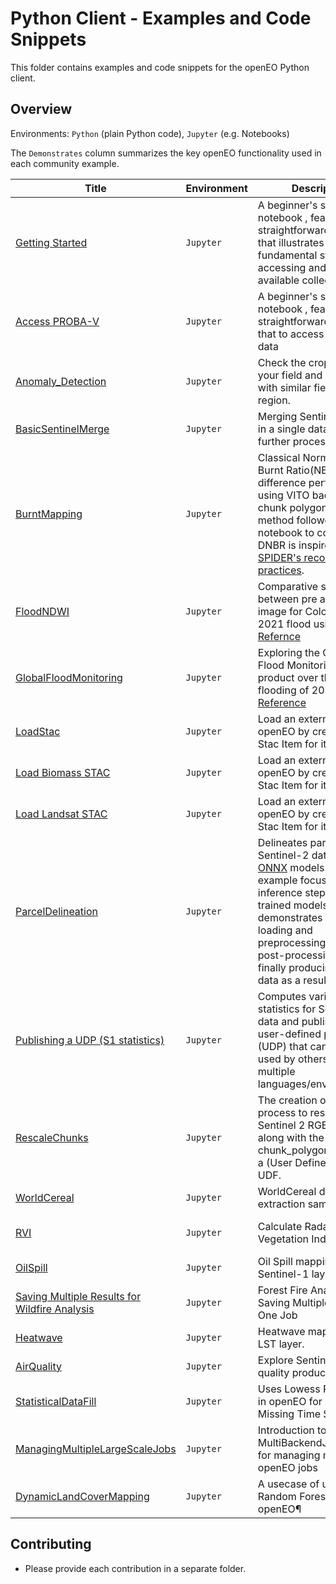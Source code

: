 # Python Client - Examples and Code Snippets

This folder contains examples and code snippets for the openEO Python client.

## Overview

Environments: `Python` (plain Python code), `Jupyter` (e.g. Notebooks)

The `Demonstrates` column summarizes the key openEO functionality used in each community example.


| Title | Environment | Description | Demonstrates |
|-|-|-|-|
| [Getting Started](./1.%20GettingStarted/) | `Jupyter`  | A beginner's sample notebook , featuring a straightforward workflow that illustrates the fundamental steps of accessing and utilizing available collections. | Loading collection from a backend; openEO process `load_collection` |
| [Access PROBA-V](./AccessPROBA-V) | `Jupyter`  | A beginner's sample notebook , featuring a straightforward workflow that to access PROBA-V data | Loading collection from a backend; openEO process `load_collection`; aggregate spatially using `aggregate_spatial` |
| [Anomaly_Detection](./RescaleChunks/) | `Jupyter`  | Check the crop growth on your field and compare it with similar fields in the region. | Loading data from **WFS**; openEO process `Anomaly_Detection` |
| [BasicSentinelMerge](./BasicSentinelMerge/) | `Jupyter`   | Merging Sentinel 1 and 2 in a single datacube for further processing. | openEO processes `merge_cubes`, `mask_scl_dilation`, `aggregate_temporal_period`, `array_interpolate_linear`, `sar_backscatter`, `filter_bbox` |
| [BurntMapping](./BurntMapping/)             | `Jupyter`    | Classical Normalized Burnt Ratio(NBR) difference performed using VITO backend on a chunk polygon. The method followed in this notebook to compute DNBR is inspired from [UN SPIDER's recommended practices](https://www.un-spider.org/advisory-support/recommended-practices/recommended-practice-google-earth-engine-flood-mapping). | openEO processes `run_udf`, `apply_polygon` with polygon loaded from JSON, `reduce_dimension` |
| [FloodNDWI](./FloodNDWI/)                   | `Jupyter`    | Comparative study between pre and post image for Cologne during 2021 flood using NDWI. [Refernce](https://labo.obs-mip.fr/multitemp/the-ndwi-applied-to-the-recent-flooding-in-the-central-us/) | **Adding metadata** to a datacube; openEO processes `datacube_from_process`, `merge_datacube`, `reduce_dimension`|
| [GlobalFloodMonitoring](./GlobalFloodMonitoring/) | `Jupyter`    | Exploring the Global Flood Monitoring (GFM) product over the Pakistan flooding of 2022. [Reference](https://extwiki.eodc.eu/GFM) | Loading `GFM` data; saving data in specific `tile_grids`; plotting with additional data |
| [LoadStac](./LoadStac/)                     | `Jupyter`    | Load an external file in openEO by creating a Stac Item for it. | creating a simple stac item, openEO processes `load_stac` |
| [Load Biomass STAC](./LoadExternalSTAC/)                     | `Jupyter`    | Load an external file in openEO by creating a Stac Item for it. | Merge available collection with external collection, openEO processes `load_stac`, `merge_cube` |
| [Load Landsat STAC](./LoadExternalSTAC/)                     | `Jupyter`    | Load an external file in openEO by creating a Stac Item for it. | Merge available collection with external collection, openEO processes `load_stac`, `merge_cube` |
| [ParcelDelineation](./ParcelDelineation/)   | `Jupyter` | Delineates parcels with Sentinel-2 data using [ONNX](https://onnx.ai/) models. The example focuses on the inference step, using pre-trained models. It demonstrates data loading and preprocessing, inference, post-processing and finally producing vector data as a result. | Selection of best tiles; Running **ONNX models** using `udf`; postprocessing using **sobel filter** and **Felzenszwalb's algoritm** in `udf`, openEO processes `aggregate_spatial`, `build_child_callback`, `filter_labels`, `apply_neighborhood`, `raster_to_vector`, `filter_spatial`|
| [Publishing a UDP (S1 statistics)](./Sentinel1_Stats/) | `Jupyter`   | Computes various statistics for Sentinel-1 data and publishes it as a user-defined process (UDP) that can be re-used by others across multiple languages/environments. | Creating a `udp` with `ProcessBuilder`; Saving `udp`for public reuse with `save_user_defined_process`; Publishing a service; credit usage; openEO processes `rename_labels`, `apply_dimension`, `datacube_from_process` |
| [RescaleChunks](./RescaleChunks/)           | `Jupyter`   | The creation of a simple process to rescale Sentinel 2 RGB image along with the use of chunk_polygon apply with a (User Defined Function) UDF. | openEO processes `run_udf`, `chunk_polygon`, `reduce_dimension` |
| [WorldCereal](./WorldCereal/)               | `Jupyter`   | WorldCereal data extraction sample. | openEO processes `merge_cubes`, loading **WorldCereal** data |
| [RVI](./RVI/)               | `Jupyter`   | Calculate Radar Vegetation Index | openEO processes `sar_backscatter`, `spectral_nidices.compute_indices`; **plotting** mean result and timeseries; **Awesome Spectral Indices** |
| [OilSpill](./OilSpill/)               | `Jupyter`   | Oil Spill mapping with Sentinel-1 layer. | openEO processes `sar_backscatter`, `apply`, `apply_kernel`, `rename_labels`, `merge_cubes`; **plotting** binary image |
| [Saving Multiple Results for Wildfire Analysis](./ForestFire/)               | `Jupyter`   | Forest Fire Analysis: Saving Multiple Results in One Job | openEO processes `apply_kernel`,`ndvi`,`spectral_nidices.compute_indices`,`MultiResult`; **plotting** comparative visualisation; **Awesome Spectral Indices** |
| [Heatwave](./Heatwave/)               | `Jupyter`   | Heatwave mapping using LST layer. | openEO processes `mask`, `apply_dimension`, `reduce_dimension`; **plotting** Total number of days |
| [AirQuality](./AirQuality/)               | `Jupyter`   | Explore Sentinel-5P air quality products | openEO processes `merge_cubes`, `aggregate_temporal_period`; **plotting** mean result and timeseries; product's correlation  |
| [StatisticalDataFill](./StatisticalDataFill/)               | `Jupyter`   | Uses Lowess Regression in openEO for Filling Missing Time Series Data | openEO processes `aggregate_temporal_period`, `apply_dimension`; **plotting** mean result and timeseries ; `SENTINEL_5P_L2`|
| [ManagingMultipleLargeScaleJobs](./ManagingMultipleLargeScaleJobs/)               | `Jupyter`   | Introduction to the MultiBackendJobManager for managing multiple openEO jobs | openEO processes `MultiBackendJobManager`|
| [DynamicLandCoverMapping](./DynamicLandCoverMapping/)               | `Jupyter`   | A usecase of using Random Forest from openEO¶ | openEO processes `MlModel`, `compute_and_rescale_indices`, `array_create`, `array_concat`, `array_interpolate_linear`; **plotting** predicted land cover mapping ; `SENTINEL2_L2A`, `SENTINEL1_GRD`|


## Contributing

* Please provide each contribution in a separate folder.
